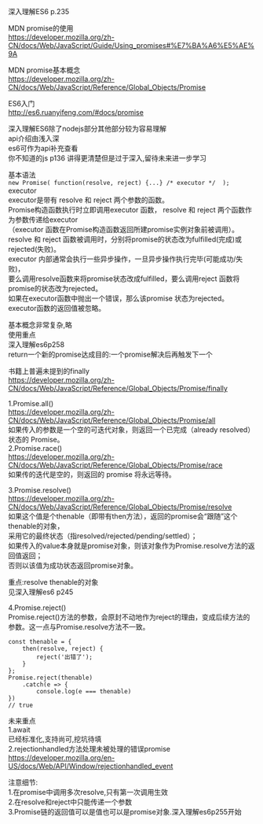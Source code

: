 深入理解ES6 p.235  
  
MDN  promise的使用  
https://developer.mozilla.org/zh-CN/docs/Web/JavaScript/Guide/Using_promises#%E7%BA%A6%E5%AE%9A  
  
MDN promise基本概念  
https://developer.mozilla.org/zh-CN/docs/Web/JavaScript/Reference/Global_Objects/Promise  
  
ES6入门  
http://es6.ruanyifeng.com/#docs/promise  
  
  
深入理解ES6除了nodejs部分其他部分较为容易理解  
api介绍由浅入深  
es6可作为api补充查看  
你不知道的js  p136 讲得更清楚但是过于深入,留待未来进一步学习  
  
基本语法  
`new Promise( function(resolve, reject) {...} /* executor */  );`
executor  
executor是带有 resolve 和 reject 两个参数的函数。  
Promise构造函数执行时立即调用executor 函数， resolve 和 reject 两个函数作为参数传递给executor  
（executor 函数在Promise构造函数返回所建promise实例对象前被调用）。  
resolve 和 reject 函数被调用时，分别将promise的状态改为fulfilled(完成)或rejected(失败)。  
executor 内部通常会执行一些异步操作，一旦异步操作执行完毕(可能成功/失败)，  
要么调用resolve函数来将promise状态改成fulfilled，要么调用reject 函数将promise的状态改为rejected。  
如果在executor函数中抛出一个错误，那么该promise 状态为rejected。executor函数的返回值被忽略。  
  
基本概念非常复杂,略  
使用重点  
深入理解es6p258  
return一个新的promise达成目的:一个promise解决后再触发下一个  
  
书籍上普遍未提到的finally  
https://developer.mozilla.org/zh-CN/docs/Web/JavaScript/Reference/Global_Objects/Promise/finally  
  
1.Promise.all()  
https://developer.mozilla.org/zh-CN/docs/Web/JavaScript/Reference/Global_Objects/Promise/all  
如果传入的参数是一个空的可迭代对象，则返回一个已完成（already resolved）状态的 Promise。  
2.Promise.race()  
https://developer.mozilla.org/zh-CN/docs/Web/JavaScript/Reference/Global_Objects/Promise/race  
如果传的迭代是空的，则返回的 promise 将永远等待。  
  
3.Promise.resolve()  
https://developer.mozilla.org/zh-CN/docs/Web/JavaScript/Reference/Global_Objects/Promise/resolve  
如果这个值是个thenable（即带有then方法），返回的promise会“跟随”这个thenable的对象，  
采用它的最终状态（指resolved/rejected/pending/settled）；  
如果传入的value本身就是promise对象，则该对象作为Promise.resolve方法的返回值返回；  
否则以该值为成功状态返回promise对象。  
  
重点:resolve thenable的对象  
见深入理解es6 p245  
  
4.Promise.reject()  
Promise.reject()方法的参数，会原封不动地作为reject的理由，变成后续方法的参数。这一点与Promise.resolve方法不一致。  
```
const thenable = {
    then(resolve, reject) {
        reject('出错了');
    }
};
Promise.reject(thenable)
    .catch(e => {
        console.log(e === thenable)
})
// true
```
  
未来重点   
1.await  
已经标准化,支持尚可,挖坑待填  
2.rejectionhandled方法处理未被处理的错误promise  
https://developer.mozilla.org/en-US/docs/Web/API/Window/rejectionhandled_event  
  
注意细节:  
1.在promise中调用多次resolve,只有第一次调用生效  
2.在resolve和reject中只能传递一个参数  
3.Promise链的返回值可以是值也可以是promise对象.深入理解es6p255开始  

